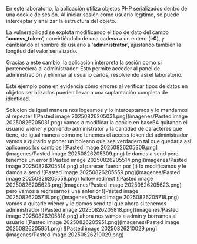 En este laboratorio, la aplicación utiliza objetos PHP serializados dentro de una cookie de sesión. Al iniciar sesión como usuario legítimo, se puede interceptar y analizar la estructura del objeto.

La vulnerabilidad se explota modificando el tipo de dato del campo ‘**access_token**‘, convirtiéndolo de una cadena a un entero (**i:0**), y cambiando el nombre de usuario a ‘**administrator**‘, ajustando también la longitud del valor serializado.

Gracias a este cambio, la aplicación interpreta la sesión como si perteneciera al administrador. Esto permite acceder al panel de administración y eliminar al usuario carlos, resolviendo así el laboratorio.

Este ejemplo pone en evidencia cómo errores al verificar tipos de datos en objetos serializados pueden llevar a una suplantación completa de identidad.

Solucion
de igual manera nos logeamos y lo interceptamos y lo mandamos al repeater
![Pasted image 20250826205031.png](imagenes/Pasted image 20250826205031.png)
vamos a modificar la cookie en base64 quitando el usuario wiener y poniendo administrator y la cantidad de caracteres que tiene, de igual manera como no tenemos el access token del administrador vamos a quitarlo y poner un boleano que sea verdadero
tal que quedaria asi aplicamos los cambios
![Pasted image 20250826205309.png](imagenes/Pasted image 20250826205309.png)
le damos a send pero tenemos un error
![Pasted image 20250826205514.png](imagenes/Pasted image 20250826205514.png)
al parecer fueron por (:)
lo modificamos y le damos a send
![Pasted image 20250826205559.png](imagenes/Pasted image 20250826205559.png)
follow redirect
![Pasted image 20250826205623.png](imagenes/Pasted image 20250826205623.png)
pero vamos a regresarnos una anterior
![Pasted image 20250826205718.png](imagenes/Pasted image 20250826205718.png)
vamos a quitarle wiener y le damos send tal que ahora si tenemos administrador
![Pasted image 20250826205818.png](imagenes/Pasted image 20250826205818.png)
ahora nos vamos a admin y borramos al usuario
![Pasted image 20250826205951.png](imagenes/Pasted image 20250826205951.png)
![Pasted image 20250826210029.png](imagenes/Pasted image 20250826210029.png)


